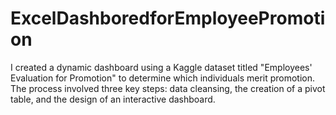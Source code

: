 # ExcelDashboredforEmployeePromotion
I created a dynamic dashboard using a Kaggle dataset titled "Employees' Evaluation for Promotion" to determine which individuals merit promotion. The process involved three key steps: data cleansing, the creation of a pivot table, and the design of an interactive dashboard.
